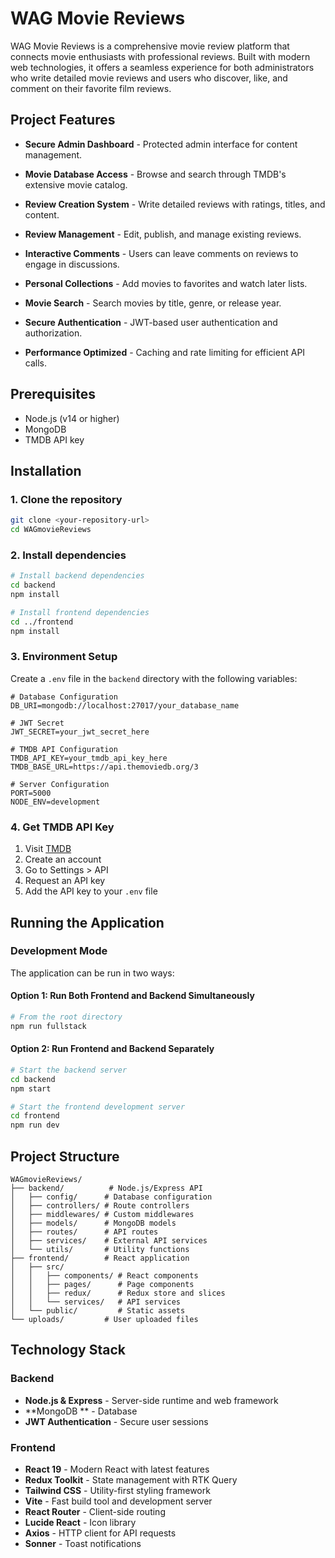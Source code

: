 # WAG Movie Reviews

WAG Movie Reviews is a comprehensive movie review platform that connects movie enthusiasts with professional reviews. Built with modern web technologies, it offers a seamless experience for both administrators who write detailed movie reviews and users who discover, like, and comment on their favorite film reviews.

## Project Features

- **Secure Admin Dashboard** - Protected admin interface for content management.
- **Movie Database Access** - Browse and search through TMDB's extensive movie catalog.
- **Review Creation System** - Write detailed reviews with ratings, titles, and content.
- **Review Management** - Edit, publish, and manage existing reviews.

- **Interactive Comments** - Users can leave comments on reviews to engage in discussions.
- **Personal Collections** - Add movies to favorites and watch later lists.
- **Movie Search** - Search movies by title, genre, or release year.

- **Secure Authentication** - JWT-based user authentication and authorization.
- **Performance Optimized** - Caching and rate limiting for efficient API calls.

## Prerequisites
- Node.js (v14 or higher)
- MongoDB
- TMDB API key

## Installation

### 1. Clone the repository
```bash
git clone <your-repository-url>
cd WAGmovieReviews
```

### 2. Install dependencies
```bash
# Install backend dependencies
cd backend
npm install

# Install frontend dependencies
cd ../frontend
npm install
```

### 3. Environment Setup

Create a `.env` file in the `backend` directory with the following variables:

```env
# Database Configuration
DB_URI=mongodb://localhost:27017/your_database_name

# JWT Secret
JWT_SECRET=your_jwt_secret_here

# TMDB API Configuration
TMDB_API_KEY=your_tmdb_api_key_here
TMDB_BASE_URL=https://api.themoviedb.org/3

# Server Configuration
PORT=5000
NODE_ENV=development
```

### 4. Get TMDB API Key

1. Visit [TMDB](https://www.themoviedb.org/)
2. Create an account
3. Go to Settings > API
4. Request an API key
5. Add the API key to your `.env` file

## Running the Application

### Development Mode

The application can be run in two ways:

#### Option 1: Run Both Frontend and Backend Simultaneously
```bash
# From the root directory
npm run fullstack
```

#### Option 2: Run Frontend and Backend Separately
```bash
# Start the backend server
cd backend
npm start

# Start the frontend development server
cd frontend
npm run dev
```

## Project Structure

```
WAGmovieReviews/
├── backend/          # Node.js/Express API
│   ├── config/      # Database configuration
│   ├── controllers/ # Route controllers
│   ├── middlewares/ # Custom middlewares
│   ├── models/      # MongoDB models
│   ├── routes/      # API routes
│   ├── services/    # External API services
│   └── utils/       # Utility functions
├── frontend/        # React application
│   ├── src/
│   │   ├── components/ # React components
│   │   ├── pages/      # Page components
│   │   ├── redux/      # Redux store and slices
│   │   └── services/   # API services
│   └── public/         # Static assets
└── uploads/         # User uploaded files
```
## Technology Stack

### Backend
- **Node.js & Express** - Server-side runtime and web framework
- **MongoDB ** - Database
- **JWT Authentication** - Secure user sessions

### Frontend
- **React 19** - Modern React with latest features
- **Redux Toolkit** - State management with RTK Query
- **Tailwind CSS** - Utility-first styling framework
- **Vite** - Fast build tool and development server
- **React Router** - Client-side routing
- **Lucide React** - Icon library
- **Axios** - HTTP client for API requests
- **Sonner** - Toast notifications